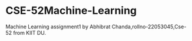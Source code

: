 # CSE-52Machine-Learning

Machine Learning assignment1 by Abhibrat Chanda,rollno-22053045,Cse-52 from KIIT DU.
